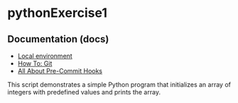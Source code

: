 # pythonExercise1

## Documentation (docs)<a name="documentation-docs"></a>

- [Local environment](docs/local-environment.md)
- [How To: Git](docs/how-to-git.md)
- [All About Pre-Commit Hooks](docs/all-about-precommit-hooks.md)

This script demonstrates a simple Python program that initializes an array of integers with predefined values and prints the array.
